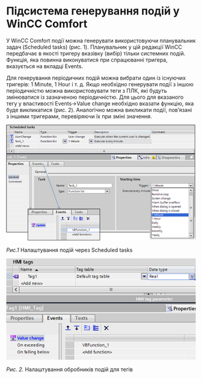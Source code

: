 # Підсистема генерування подій у WinCC Comfort

У WinCC Comfort події можна генерувати використовуючи планувальник задач (Scheduled tasks) (рис. 1). Планувальник у цій редакції WinCC передбачає в якості тригеру вказівку (вибір) тільки системних подій. Функція, яка повинна виконуватися при спрацюванні тригера, вказується на вкладці Events.

Для генерування періодичних подій можна вибрати один із існуючих тригерів: 1 Minute, 1 Hour і т. д. Якщо необхідно генерувати події з іншою періодичністю можна використовувати теги з ПЛК, які будуть змінюватися із зазначеною періодичністю. Для цього для вказаного тегу у властивості Events->Value change необхідно вказати функцію, яка буде викликатися (рис. 2). Аналогічно можна викликати події, пов’язані з іншими тригерами, перевіряючи їх при зміні значення. 

<a href="media8/8_8.png" target="_blank"><img src="media/8_8.png"/></a> 

*Рис.1* Налаштування подій через Scheduled tasks 

<a href="media8/8_9.png" target="_blank"><img src="media/8_9.png"/></a> 

*Рис. 2.* Налаштування обробників подій для тегів 